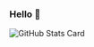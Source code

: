 ### Hello 👋

![GitHub Stats Card](https://github-readme-stats.vercel.app/api?username=Kiguchi118&count_private=true&theme=chartreuse-dark&show_icons=true)

<!--
**Kiguchi118/Kiguchi118** is a ✨ _special_ ✨ repository because its `README.md` (this file) appears on your GitHub profile.

Here are some ideas to get you started:

- 🔭 I’m currently working on ...
- 🌱 I’m currently learning ...
- 👯 I’m looking to collaborate on ...
- 🤔 I’m looking for help with ...
- 💬 Ask me about ...
- 📫 How to reach me: ...
- 😄 Pronouns: ...
- ⚡ Fun fact: ...
-->
